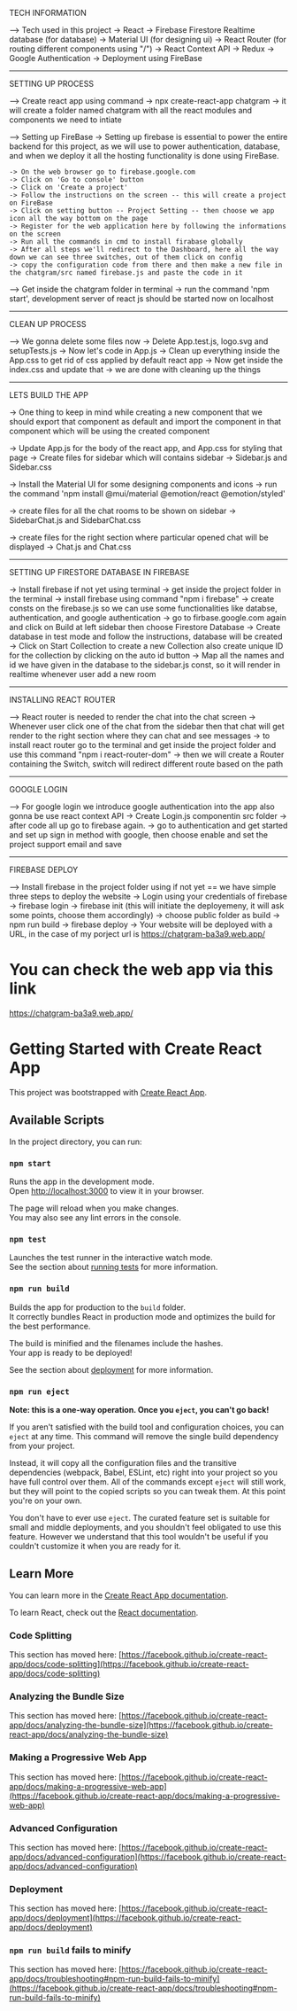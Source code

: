 TECH INFORMATION

--> Tech used in this project
    -> React
    -> Firebase Firestore Realtime database (for database)
    -> Material UI (for designing ui)
    -> React Router (for routing different components using "/")
    -> React Context API
    -> Redux
    -> Google Authentication
    -> Deployment using FireBase

----------------------------------------------------------------------------------------------------------------------------------------------------------------------------------------------------------

SETTING UP PROCESS

--> Create react app using command
    -> npx create-react-app chatgram
    -> it will create a folder named chatgram with all the react modules and components we need to intiate

--> Setting up FireBase
    -> Setting up firebase is essential to power the entire backend for this project, as we will use to power authentication, database, and when we deploy it all the hosting functionality is done using FireBase.

    -> On the web browser go to firebase.google.com
    -> Click on 'Go to console' button
    -> Click on 'Create a project'
    -> Follow the instructions on the screen -- this will create a project on FireBase
    -> Click on setting button -- Project Setting -- then choose we app icon all the way bottom on the page
    -> Register for the web application here by following the informations on the screen
    -> Run all the commands in cmd to install firabase globally
    -> After all steps we'll redirect to the Dashboard, here all the way down we can see three switches, out of them click on config
    -> copy the configuration code from there and then make a new file in the chatgram/src named firebase.js and paste the code in it

--> Get inside the chatgram folder in terminal
    -> run the command 'npm start', development server of react js should be started now on localhost

----------------------------------------------------------------------------------------------------------------------------------------------------------------------------------------------------------

CLEAN UP PROCESS

--> We gonna delete some files now
    -> Delete App.test.js, logo.svg and setupTests.js
    -> Now let's code in App.js
    -> Clean up everything inside the App.css to get rid of css applied by default react app
    -> Now get inside the index.css and update that
    -> we are done with cleaning up the things

----------------------------------------------------------------------------------------------------------------------------------------------------------------------------------------------------------

LETS BUILD THE APP

-> One thing to keep in mind while creating a new component that we should export that component as default and import the component in that component which will be using the created component

-> Update App.js for the body of the react app, and App.css for styling that page
-> Create files for sidebar which will contains sidebar
    -> Sidebar.js and Sidebar.css

-> Install the Material UI for some designing components and icons
    -> run the command 'npm install @mui/material @emotion/react @emotion/styled'

-> create files for all the chat rooms to be shown on sidebar
    -> SidebarChat.js and SidebarChat.css

-> create files for the right section where particular opened chat will be displayed
    -> Chat.js and Chat.css

----------------------------------------------------------------------------------------------------------------------------------------------------------------------------------------------------------

SETTING UP FIRESTORE DATABASE IN FIREBASE

-> Install firebase if not yet using terminal
    -> get inside the project folder in the terminal
    -> install firebase using command "npm i firebase"
    -> create consts on the firebase.js so we can use some functionalities like databse, authentication, and google authentication
    -> go to firbase.google.com again and click on Build at left sidebar then choose Firestore Database
    -> Create database in test mode and follow the instructions, database will be created
    -> Click on Start Collection to create a new Collection also create unique ID for the collection by clicking on the auto id button
    -> Map all the names and id we have given in the database to the sidebar.js const, so it will render in realtime whenever user add a new room

----------------------------------------------------------------------------------------------------------------------------------------------------------------------------------------------------------

INSTALLING REACT ROUTER

--> React router is needed to render the chat into the chat screen
    -> Whenever user click one of the chat from the sidebar then that chat will get render to the right section where they can chat and see messages
    -> to install react router go to the terminal and get inside the project folder and use this command "npm i react-router-dom"
    -> then we will create a Router containing the Switch, switch will redirect different route based on the path
    
----------------------------------------------------------------------------------------------------------------------------------------------------------------------------------------------------------

GOOGLE LOGIN

--> For google login we introduce google authentication into the app also gonna be use react context API
    -> Create Login.js componentin src folder
    -> after code all up go to firebase again.
    -> go to authentication and get started and set up sign in method with google, then choose enable and set the project support email and save

----------------------------------------------------------------------------------------------------------------------------------------------------------------------------------------------------------

FIREBASE DEPLOY

--> Install firebase in the project folder using if not yet
  == we have simple three steps to deploy the website
  -> Login using your credentials of firebase
    -> firebase login
    -> firebase init (this will initiate the deployemeny, it will ask some points, choose them accordingly)
    -> choose public folder as build
    -> npm run build
    -> firebase deploy
  -> Your website will be deployed with a URL, in the case of my porject url is https://chatgram-ba3a9.web.app/
    

# You can check the web app via this link
https://chatgram-ba3a9.web.app/


# Getting Started with Create React App

This project was bootstrapped with [Create React App](https://github.com/facebook/create-react-app).

## Available Scripts

In the project directory, you can run:

### `npm start`

Runs the app in the development mode.\
Open [http://localhost:3000](http://localhost:3000) to view it in your browser.

The page will reload when you make changes.\
You may also see any lint errors in the console.

### `npm test`

Launches the test runner in the interactive watch mode.\
See the section about [running tests](https://facebook.github.io/create-react-app/docs/running-tests) for more information.

### `npm run build`

Builds the app for production to the `build` folder.\
It correctly bundles React in production mode and optimizes the build for the best performance.

The build is minified and the filenames include the hashes.\
Your app is ready to be deployed!

See the section about [deployment](https://facebook.github.io/create-react-app/docs/deployment) for more information.

### `npm run eject`

**Note: this is a one-way operation. Once you `eject`, you can't go back!**

If you aren't satisfied with the build tool and configuration choices, you can `eject` at any time. This command will remove the single build dependency from your project.

Instead, it will copy all the configuration files and the transitive dependencies (webpack, Babel, ESLint, etc) right into your project so you have full control over them. All of the commands except `eject` will still work, but they will point to the copied scripts so you can tweak them. At this point you're on your own.

You don't have to ever use `eject`. The curated feature set is suitable for small and middle deployments, and you shouldn't feel obligated to use this feature. However we understand that this tool wouldn't be useful if you couldn't customize it when you are ready for it.

## Learn More

You can learn more in the [Create React App documentation](https://facebook.github.io/create-react-app/docs/getting-started).

To learn React, check out the [React documentation](https://reactjs.org/).

### Code Splitting

This section has moved here: [https://facebook.github.io/create-react-app/docs/code-splitting](https://facebook.github.io/create-react-app/docs/code-splitting)

### Analyzing the Bundle Size

This section has moved here: [https://facebook.github.io/create-react-app/docs/analyzing-the-bundle-size](https://facebook.github.io/create-react-app/docs/analyzing-the-bundle-size)

### Making a Progressive Web App

This section has moved here: [https://facebook.github.io/create-react-app/docs/making-a-progressive-web-app](https://facebook.github.io/create-react-app/docs/making-a-progressive-web-app)

### Advanced Configuration

This section has moved here: [https://facebook.github.io/create-react-app/docs/advanced-configuration](https://facebook.github.io/create-react-app/docs/advanced-configuration)

### Deployment

This section has moved here: [https://facebook.github.io/create-react-app/docs/deployment](https://facebook.github.io/create-react-app/docs/deployment)

### `npm run build` fails to minify

This section has moved here: [https://facebook.github.io/create-react-app/docs/troubleshooting#npm-run-build-fails-to-minify](https://facebook.github.io/create-react-app/docs/troubleshooting#npm-run-build-fails-to-minify)
